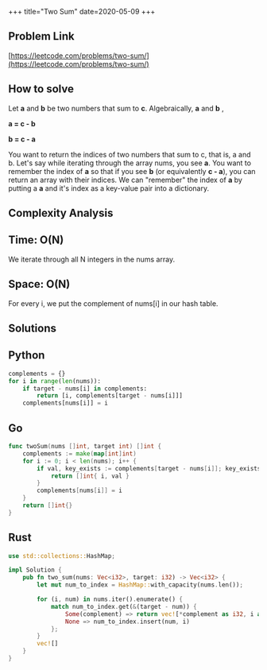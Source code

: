+++
title="Two Sum"
date=2020-05-09
+++

## Problem Link

[https://leetcode.com/problems/two-sum/](https://leetcode.com/problems/two-sum/)

## How to solve

Let **a** and **b** be two numbers that sum to **c**. Algebraically, **a** and **b** ,

**a = c - b** 

**b = c - a**

You want to return the indices of two numbers that sum to c, that is, a and b. Let's say while iterating through the array nums, you see **a**. You want to remember the index of **a** so that if you see **b** (or equivalently **c - a**), you can return an array with their indices. We can "remember" the index of **a** by putting a **a** and it's index as a key-value pair into a dictionary. 

## Complexity Analysis

## Time: O(N)

We iterate through all N integers in the nums array. 

## Space: O(N)

For every i, we put the complement of nums[i] in our hash table.

## Solutions

## Python

``` python
complements = {}
for i in range(len(nums)):
    if target - nums[i] in complements:
        return [i, complements[target - nums[i]]]
    complements[nums[i]] = i
```

## Go

``` go
func twoSum(nums []int, target int) []int {
    complements := make(map[int]int)
    for i := 0; i < len(nums); i++ {
        if val, key_exists := complements[target - nums[i]]; key_exists {
            return []int{ i, val }
        }
        complements[nums[i]] = i
    }
    return []int{}
}
```

## Rust

``` rust
use std::collections::HashMap;

impl Solution {
    pub fn two_sum(nums: Vec<i32>, target: i32) -> Vec<i32> {
        let mut num_to_index = HashMap::with_capacity(nums.len());

        for (i, num) in nums.iter().enumerate() {
            match num_to_index.get(&(target - num)) {
                Some(complement) => return vec![*complement as i32, i as i32],
                None => num_to_index.insert(num, i)
            };  
        }
        vec![]
    }
}
```
